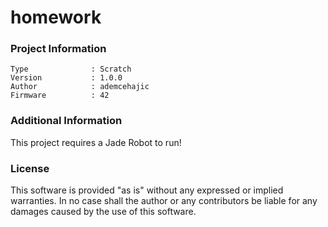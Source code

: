 homework
================



### Project Information
```
Type              : Scratch
Version           : 1.0.0
Author            : ademcehajic
Firmware          : 42
```

### Additional Information
This project requires a Jade Robot to run!

### License
This software is provided "as is" without any expressed or implied warranties.  In no case shall the author or any contributors be liable for any damages caused by the use of this software.

